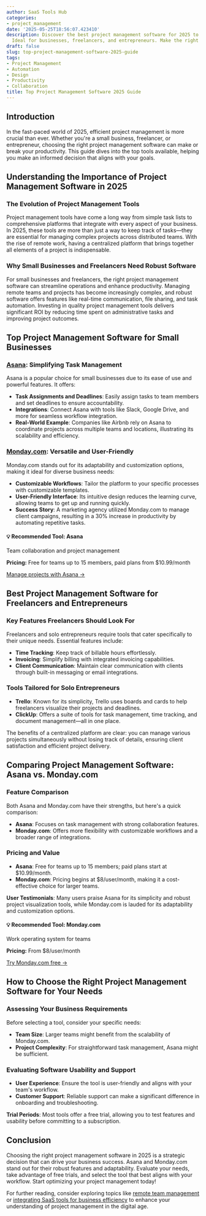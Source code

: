 ```yaml
---
author: SaaS Tools Hub
categories:
- project_management
date: '2025-05-25T18:56:07.423410'
description: Discover the best project management software for 2025 to boost productivity.
  Ideal for businesses, freelancers, and entrepreneurs. Make the right choice!
draft: false
slug: top-project-management-software-2025-guide
tags:
- Project Management
- Automation
- Design
- Productivity
- Collaboration
title: Top Project Management Software 2025 Guide
---
```


## Introduction

In the fast-paced world of 2025, efficient project management is more crucial than ever. Whether you're a small business, freelancer, or entrepreneur, choosing the right project management software can make or break your productivity. This guide dives into the top tools available, helping you make an informed decision that aligns with your goals.

## Understanding the Importance of Project Management Software in 2025

### The Evolution of Project Management Tools

Project management tools have come a long way from simple task lists to comprehensive platforms that integrate with every aspect of your business. In 2025, these tools are more than just a way to keep track of tasks—they are essential for managing complex projects across distributed teams. With the rise of remote work, having a centralized platform that brings together all elements of a project is indispensable.

### Why Small Businesses and Freelancers Need Robust Software

For small businesses and freelancers, the right project management software can streamline operations and enhance productivity. Managing remote teams and projects has become increasingly complex, and robust software offers features like real-time communication, file sharing, and task automation. Investing in quality project management tools delivers significant ROI by reducing time spent on administrative tasks and improving project outcomes.

## Top Project Management Software for Small Businesses

### [Asana](https://asana.com/create-account): Simplifying Task Management

Asana is a popular choice for small businesses due to its ease of use and powerful features. It offers:

- **Task Assignments and Deadlines**: Easily assign tasks to team members and set deadlines to ensure accountability.
- **Integrations**: Connect Asana with tools like Slack, Google Drive, and more for seamless workflow integration.
- **Real-World Example**: Companies like Airbnb rely on Asana to coordinate projects across multiple teams and locations, illustrating its scalability and efficiency.

### [Monday.com](https://monday.com/pricing/): Versatile and User-Friendly

Monday.com stands out for its adaptability and customization options, making it ideal for diverse business needs:

- **Customizable Workflows**: Tailor the platform to your specific processes with customizable templates.
- **User-Friendly Interface**: Its intuitive design reduces the learning curve, allowing teams to get up and running quickly.
- **Success Story**: A marketing agency utilized Monday.com to manage client campaigns, resulting in a 30% increase in productivity by automating repetitive tasks.


<div class="affiliate-cta">
<h4>💡 Recommended Tool: Asana</h4>
<p>Team collaboration and project management</p>
<p><strong>Pricing:</strong> Free for teams up to 15 members, paid plans from $10.99/month</p>
<p><a href="https://asana.com/create-account" target="_blank" rel="noopener">Manage projects with Asana →</a></p>
</div>

## Best Project Management Software for Freelancers and Entrepreneurs

### Key Features Freelancers Should Look For

Freelancers and solo entrepreneurs require tools that cater specifically to their unique needs. Essential features include:

- **Time Tracking**: Keep track of billable hours effortlessly.
- **Invoicing**: Simplify billing with integrated invoicing capabilities.
- **Client Communication**: Maintain clear communication with clients through built-in messaging or email integrations.

### Tools Tailored for Solo Entrepreneurs

- **Trello**: Known for its simplicity, Trello uses boards and cards to help freelancers visualize their projects and deadlines.
- **ClickUp**: Offers a suite of tools for task management, time tracking, and document management—all in one place.

The benefits of a centralized platform are clear: you can manage various projects simultaneously without losing track of details, ensuring client satisfaction and efficient project delivery.

## Comparing Project Management Software: Asana vs. Monday.com

### Feature Comparison

Both Asana and Monday.com have their strengths, but here's a quick comparison:

- **Asana**: Focuses on task management with strong collaboration features.
- **Monday.com**: Offers more flexibility with customizable workflows and a broader range of integrations.

### Pricing and Value

- **Asana**: Free for teams up to 15 members; paid plans start at $10.99/month.
- **Monday.com**: Pricing begins at $8/user/month, making it a cost-effective choice for larger teams.

**User Testimonials**: Many users praise Asana for its simplicity and robust project visualization tools, while Monday.com is lauded for its adaptability and customization options.


<div class="affiliate-cta">
<h4>💡 Recommended Tool: Monday.com</h4>
<p>Work operating system for teams</p>
<p><strong>Pricing:</strong> From $8/user/month</p>
<p><a href="https://monday.com/pricing/" target="_blank" rel="noopener">Try Monday.com free →</a></p>
</div>

## How to Choose the Right Project Management Software for Your Needs

### Assessing Your Business Requirements

Before selecting a tool, consider your specific needs:

- **Team Size**: Larger teams might benefit from the scalability of Monday.com.
- **Project Complexity**: For straightforward task management, Asana might be sufficient.

### Evaluating Software Usability and Support

- **User Experience**: Ensure the tool is user-friendly and aligns with your team's workflow.
- **Customer Support**: Reliable support can make a significant difference in onboarding and troubleshooting.

**Trial Periods**: Most tools offer a free trial, allowing you to test features and usability before committing to a subscription.

## Conclusion

Choosing the right project management software in 2025 is a strategic decision that can drive your business success. Asana and Monday.com stand out for their robust features and adaptability. Evaluate your needs, take advantage of free trials, and select the tool that best aligns with your workflow. Start optimizing your project management today!

For further reading, consider exploring topics like [remote team management](#) or [integrating SaaS tools for business efficiency](#) to enhance your understanding of project management in the digital age.
